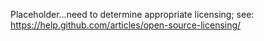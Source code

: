 Placeholder...need to determine appropriate licensing; see: https://help.github.com/articles/open-source-licensing/